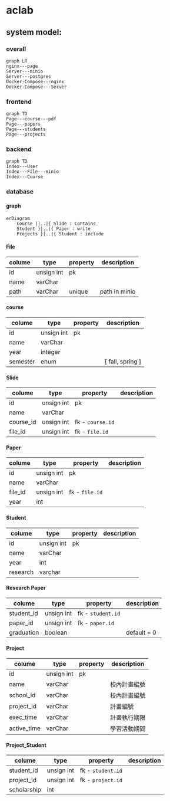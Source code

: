 # aclab

## system model:

### overall

```mermaid
graph LR
nginx---page
Server---minio
Server---postgres
Docker-Compose---nginx
Docker-Compose---Server
```

### frontend
```mermaid
graph TD
Page---course---pdf
Page---papers
Page---students
Page---projects
```

### backend
```mermaid
graph TD
Index---User
Index---File---minio
Index---Course
```

### database

#### graph

```mermaid
erDiagram
    Course ||..|{ Slide : Contains
    Student }|..|{ Paper : write
    Projects }|..|{ Student : include
```

#### File
| colume | type | property | description |
|---|---|---|---|
| id | unsign int | pk | |
| name | varChar | | |
| path | varChar | unique | path in minio |

#### course

| colume | type | property | description |
|---|---|---|---|
| id | unsign int | pk | |
| name | varChar | | |
| year | integer |  | |
| semester | enum | | [ fall, spring ] |

#### Slide

| colume | type | property | description |
|---|---|---|---|
| id | unsign int | pk | |
| name | varChar | | |
| course_id | unsign int | fk - `course.id` | |
| file_id | unsign int | fk - `file.id` | |

#### Paper

| colume | type | property | description |
|---|---|---|---|
| id | unsign int | pk | |
| name | varChar | | |
| file_id | unsign int | fk - `file.id` | |
| year | int | | |

#### Student

| colume | type | property | description |
|---|---|---|---|
| id | unsign int | pk | |
| name | varChar | | |
| year | int | | |
| research | varchar | | |

#### Research Paper

| colume | type | property | description |
|---|---|---|---|
| student_id | unsign int | fk - `student.id` | |
| paper_id | unsign int | fk - `paper.id` |  |
| graduation | boolean | | default = 0 |

#### Project

| colume | type | property | description |
|---|---|---|---|
| id | unsign int | pk | |
| name | varChar | | 校內計畫編號 |
| school_id | varChar | | 校內計畫編號 | 
| project_id | varChar | | 計畫編號 |
| exec_time | varChar | | 計畫執行期限 |
| active_time | varChar | | 學習活動期間 |

#### Project_Student

| colume | type | property | description |
|---|---|---|---|
| student_id | unsign int | fk - `student.id` | |
| project_id | unsign int | fk - `project.id` |  |
| scholarship | int | |  |